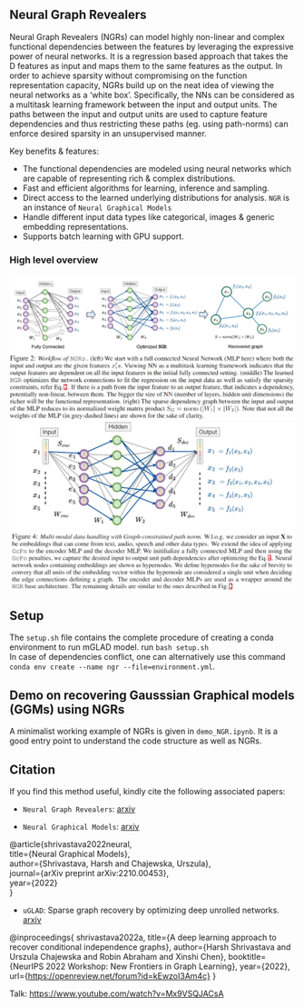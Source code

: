 ## Neural Graph Revealers
Neural Graph Revealers (NGRs) can model highly non-linear
and complex functional dependencies between the features by leveraging the expressive power of neural networks. It is a regression based approach that takes the D features as input and maps them to the same features as the output. In order to achieve sparsity without compromising on the function representation capacity, NGRs build up on the neat idea of viewing the neural networks as a ‘white box’. Specifically, the NNs can be considered as a multitask learning framework between
the input and output units. The paths between the input and output units are used to capture feature dependencies and thus restricting these paths (eg. using path-norms) can enforce desired sparsity in an unsupervised manner.  

Key benefits & features:  
- The functional dependencies are modeled using neural networks which are capable of representing rich & complex distributions.
- Fast and efficient algorithms for learning, inference and sampling.  
- Direct access to the learned underlying distributions for analysis. `NGR` is an instance of `Neural Graphical Models` 
- Handle different input data types like categorical, images & generic embedding representations.  
- Supports batch learning with GPU support.  
 

### High level overview  

<img src="images/ngr-flow.png" width="800" title="NGMs: graphical view" />  

<img src="images/ngr-multimodal.png" width="800" title="NGMs: neural view" />       

## Setup  
The `setup.sh` file contains the complete procedure of creating a conda environment to run mGLAD model. run `bash setup.sh`    
In case of dependencies conflict, one can alternatively use this command `conda env create --name ngr --file=environment.yml`.  

## Demo on recovering Gausssian Graphical models (GGMs) using NGRs    
A minimalist working example of NGRs is given in `demo_NGR.ipynb`. It is a good entry point to understand the code structure as well as NGRs.  

## Citation  
If you find this method useful, kindly cite the following associated papers:  
- `Neural Graph Revealers`: [arxiv](<https://arxiv.org/abs/2302.13582>)  


- `Neural Graphical Models`: [arxiv](<https://arxiv.org/abs/2210.00453>)  

@article{shrivastava2022neural,  
  title={Neural Graphical Models},  
  author={Shrivastava, Harsh and Chajewska, Urszula},  
  journal={arXiv preprint arXiv:2210.00453},  
  year={2022}  
}  

- `uGLAD`: Sparse graph recovery by optimizing deep unrolled networks. [arxiv](<https://arxiv.org/abs/2205.11610>)  

@inproceedings{
shrivastava2022a,
title={A deep learning approach to recover conditional independence graphs},
author={Harsh Shrivastava and Urszula Chajewska and Robin Abraham and Xinshi Chen},
booktitle={NeurIPS 2022 Workshop: New Frontiers in Graph Learning},
year={2022},
url={https://openreview.net/forum?id=kEwzoI3Am4c}
}  

Talk: https://www.youtube.com/watch?v=Mx9VSQJACsA
